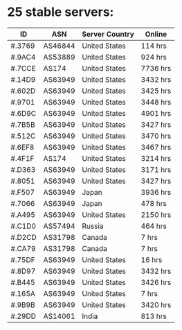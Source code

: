 # 25 stable servers:

| ID | ASN | Server Country | Online |
| ------ | ------ | ------ | ------ |
| #.3769 | AS46844 | United States | 114 hrs |
| #.9AC4 | AS53889 | United States | 924 hrs |
| #.7CCE | AS174 | United States | 7736 hrs |
| #.14D9 | AS63949 | United States | 3432 hrs |
| #.602D | AS63949 | United States | 3425 hrs |
| #.9701 | AS63949 | United States | 3448 hrs |
| #.6D9C | AS63949 | United States | 4901 hrs |
| #.7B5B | AS63949 | United States | 3427 hrs |
| #.512C | AS63949 | United States | 3470 hrs |
| #.6EF8 | AS63949 | United States | 3467 hrs |
| #.4F1F | AS174 | United States | 3214 hrs |
| #.D363 | AS63949 | United States | 3171 hrs |
| #.8051 | AS63949 | United States | 3427 hrs |
| #.F507 | AS63949 | Japan | 3936 hrs |
| #.7066 | AS63949 | Japan | 478 hrs |
| #.A495 | AS63949 | United States | 2150 hrs |
| #.C1D0 | AS57494 | Russia | 464 hrs |
| #.D2CD | AS31798 | Canada | 7 hrs |
| #.CA79 | AS31798 | Canada | 7 hrs |
| #.75DF | AS63949 | United States | 16 hrs |
| #.8D97 | AS63949 | United States | 3432 hrs |
| #.B445 | AS63949 | United States | 3426 hrs |
| #.165A | AS63949 | United States | 7 hrs |
| #.9B9B | AS63949 | United States | 3420 hrs |
| #.29DD | AS14061 | India | 813 hrs |

